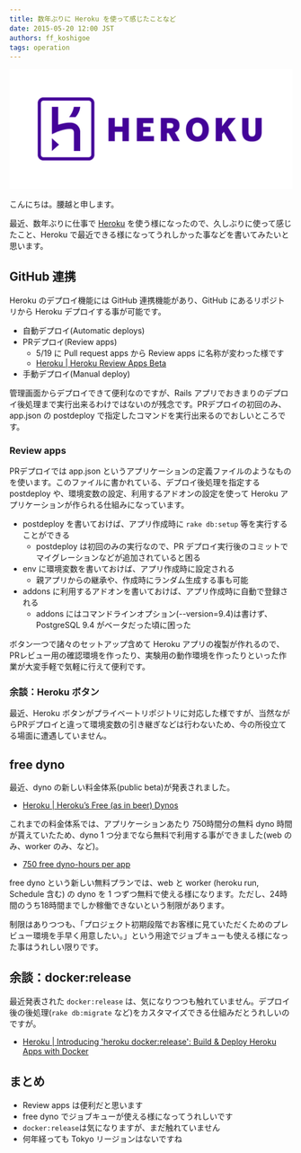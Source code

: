 ```yaml
---
title: 数年ぶりに Heroku を使って感じたことなど
date: 2015-05-20 12:00 JST
authors: ff_koshigoe
tags: operation
---
```


![Heroku logo](/images/2015/05/heroku-logotype-horizontal-purple.png)

こんにちは。腰越と申します。

最近、数年ぶりに仕事で [Heroku](https://heroku.com/) を使う様になったので、久しぶりに使って感じたこと、Heroku で最近できる様になってうれしかった事などを書いてみたいと思います。

<!--more-->

## GitHub 連携

Heroku のデプロイ機能には GitHub 連携機能があり、GitHub にあるリポジトリから Heroku デプロイする事が可能です。

- 自動デプロイ(Automatic deploys)
- PRデプロイ(Review apps)
    - 5/19 に Pull request apps から Review apps に名称が変わった様です
    - [Heroku | Heroku Review Apps Beta](https://blog.heroku.com/archives/2015/5/19/heroku_review_apps_beta)
- 手動デプロイ(Manual deploy)

管理画面からデプロイできて便利なのですが、Rails アプリでおきまりのデプロイ後処理まで実行出来るわけではないのが残念です。PRデプロイの初回のみ、app.json の postdeploy で指定したコマンドを実行出来るのでおしいところです。

### Review apps

PRデプロイでは app.json というアプリケーションの定義ファイルのようなものを使います。このファイルに書かれている、デプロイ後処理を指定する postdeploy や、環境変数の設定、利用するアドオンの設定を使って Heroku アプリケーションが作られる仕組みになっています。

- postdeploy を書いておけば、アプリ作成時に `rake db:setup` 等を実行することができる
    - postdeploy は初回のみの実行なので、PR デプロイ実行後のコミットでマイグレーションなどが追加されていると困る
- env に環境変数を書いておけば、アプリ作成時に設定される
    - 親アプリからの継承や、作成時にランダム生成する事も可能
- addons に利用するアドオンを書いておけば、アプリ作成時に自動で登録される
    - addons にはコマンドラインオプション(--version=9.4)は書けず、PostgreSQL 9.4 がベータだった頃に困った

ボタン一つで諸々のセットアップ含めて Heroku アプリの複製が作れるので、PRレビュー用の確認環境を作ったり、実験用の動作環境を作ったりといった作業が大変手軽で気軽に行えて便利です。

### 余談：Heroku ボタン

最近、Heroku ボタンがプライベートリポジトリに対応した様ですが、当然ながらPRデプロイと違って環境変数の引き継ぎなどは行わないため、今の所役立てる場面に遭遇していません。

## free dyno

最近、dyno の新しい料金体系(public beta)が発表されました。

- [Heroku | Heroku’s Free (as in beer) Dynos](https://blog.heroku.com/archives/2015/5/7/heroku-free-dynos)

これまでの料金体系では、アプリケーションあたり 750時間分の無料 dyno 時間が貰えていたため、dyno 1 つ分までなら無料で利用する事ができました(web のみ、worker のみ、など)。

- [750 free dyno-hours per app](https://devcenter.heroku.com/articles/usage-and-billing#750-free-dyno-hours-per-app)

free dyno という新しい無料プランでは、web と worker (heroku run, Schedule 含む) の dyno を 1 つずつ無料で使える様になります。ただし、24時間のうち18時間までしか稼働できないという制限があります。

制限はありつつも、「プロジェクト初期段階でお客様に見ていただくためのプレビュー環境を手早く用意したい。」という用途でジョブキューも使える様になった事はうれしい限りです。

## 余談：docker:release

最近発表された `docker:release` は、気になりつつも触れていません。デプロイ後の後処理(`rake db:migrate` など)をカスタマイズできる仕組みだとうれしいのですが。

- [Heroku | Introducing 'heroku docker:release': Build & Deploy Heroku Apps with Docker](https://blog.heroku.com/archives/2015/5/5/introducing_heroku_docker_release_build_deploy_heroku_apps_with_docker)

## まとめ

- Review apps は便利だと思います
- free dyno でジョブキューが使える様になってうれしいです
- `docker:release`は気になりますが、まだ触れていません
- 何年経っても Tokyo リージョンはないですね
